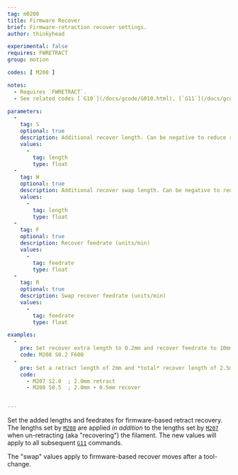 ```yaml
---
tag: m0208
title: Firmware Recover
brief: Firmware-retraction recover settings.
author: thinkyhead

experimental: false
requires: FWRETRACT
group: motion

codes: [ M208 ]

notes:
  - Requires `FWRETRACT`.
  - See related codes [`G10`](/docs/gcode/G010.html), [`G11`](/docs/gcode/G010.html), [`M207`](/docs/gcode/M207.html), and [`M209`](/docs/gcode/M209.html).

parameters:
  -
    tag: S
    optional: true
    description: Additional recover length. Can be negative to reduce recover length.
    values:
      -
        tag: length
        type: float
  -
    tag: W
    optional: true
    description: Additional recover swap length. Can be negative to reduce the length.
    values:
      -
        tag: length
        type: float
  -
    tag: F
    optional: true
    description: Recover feedrate (units/min)
    values:
      -
        tag: feedrate
        type: float
  -
    tag: R
    optional: true
    description: Swap recover feedrate (units/min)
    values:
      -
        tag: feedrate
        type: float

examples:
  -
    pre: Set recover extra length to 0.2mm and recover feedrate to 10mm/s
    code: M208 S0.2 F600
  -
    pre: Set a retract length of 2mm and *total* recover length of 2.5mm
    code:
      - M207 S2.0  ; 2.0mm retract
      - M208 S0.5  ; 2.0mm + 0.5mm recover


---
```


Set the added lengths and feedrates for firmware-based retract recovery. The lengths set by [`M208`](/docs/gcode/M208.html) are applied *in addition* to the lengths set by [`M207`](/docs/gcode/M207.html) when un-retracting (aka "recovering") the filament. The new values will apply to all subsequent [`G11`](/docs/gcode/G011.html) commands.

The "swap" values apply to firmware-based recover moves after a tool-change.

